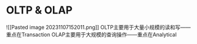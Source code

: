 # OLTP & OLAP
![[Pasted image 20231107152011.png]]
OLTP主要用于大量小规模的读和写——重点在Transaction
OLAP主要用于大规模的查询操作——重点在Analytical

